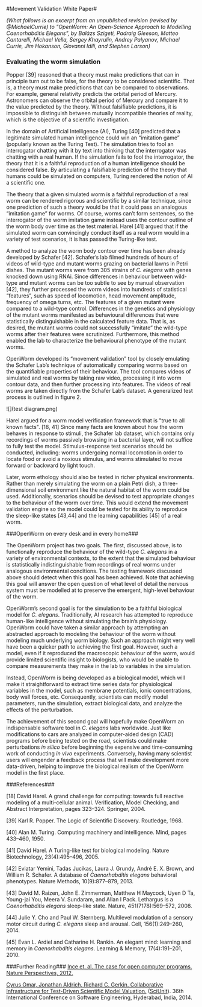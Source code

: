 #Movement Validation White Paper#

*(What follows is an excerpt from an unpublished revision (revised by @MichaelCurrie) to "OpenWorm: An Open-Science Approach to Modelling Caenorhabditis Elegans", by Balázs Szigeti, Padraig Gleeson, Matteo Cantarelli, Michael Vella, Sergey Khayrulin, Andrey Palyanov, Michael Currie, Jim Hokanson, Giovanni Idili, and Stephen Larson)*

### Evaluating the worm simulation ###

Popper [39] reasoned that a theory must make predictions that can in principle turn out to be false, for the theory to be considered scientific.  That is, a theory must make predictions that can be compared to observations. For example, general relativity predicts the orbital period of Mercury. Astronomers can observe the orbital period of Mercury and compare it to the value predicted by the theory.  Without falsifiable predictions, it is impossible to distinguish between mutually incompatible theories of reality, which is the objective of a scientific investigation.

In the domain of Artificial Intelligence (AI), Turing [40] predicted that a legitimate simulated human intelligence could win an “imitation game” (popularly known as the Turing Test).  The simulation tries to fool an interrogator chatting with it by text into thinking that the interrogator was chatting with a real human.  If the simulation fails to fool the interrogator, the theory that it is a faithful reproduction of a human intelligence should be considered false.  By articulating a falsifiable prediction of the theory that humans could be simulated on computers, Turing rendered the notion of AI a scientific one.

The theory that a given simulated worm is a faithful reproduction of a real worm can be rendered rigorous and scientific by a similar technique, since one prediction of such a theory would be that it could pass an analogous “imitation game” for worms.  Of course, worms can’t form sentences, so the interrogator of the worm imitation game instead uses the contour outline of the worm body over time as the test material.  Harel [41] argued that if the simulated worm can convincingly conduct itself as a real worm would in a variety of test scenarios, it is has passed the Turing-like test.

A method to analyze the worm body contour over time has been already developed by Schafer [42].  Schafer’s lab filmed hundreds of hours of videos of wild-type and mutant worms grazing on bacterial lawns in Petri dishes.  The mutant worms were from 305 strains of *C. elegans* with genes knocked down using RNAi.  Since differences in behaviour between wild-type and mutant worms can be too subtle to see by manual observation [42], they further processed the worm videos into hundreds of statistical “features”, such as speed of locomotion, head movement amplitude, frequency of omega turns, etc.  The features of a given mutant were compared to a wild-type control.  Differences in the genetics and physiology of the mutant worms manifested as behavioural differences that were statistically distinguishable in the calculated feature data.  That is, as desired, the mutant worms could not successfully “imitate” the wild-type worms after their features were scrutinized.  Furthermore, this method enabled the lab to characterize the behavioural phenotype of the mutant worms.

OpenWorm developed its “movement validation” tool by closely emulating the Schafer Lab’s technique of automatically comparing worms based on the quantifiable properties of their behaviour.  The tool compares videos of simulated and real worms by taking raw video, processing it into worm contour data, and then further processing into features.  The videos of real worms are taken directly from the Schafer Lab’s dataset.  A generalized test process is outlined in figure 2.

![](test diagram.png)

Harel argued for a worm model verification framework that is "true to all known facts". [18, 41]  Since many facts are known about how the worm behaves in response to stimuli, the Schafer lab dataset, which contains only recordings of worms passively browsing in a bacterial layer, will not suffice to fully test the model.  Stimulus-response test scenarios should be conducted, including: worms undergoing normal locomotion in order to locate food or avoid a noxious stimulus, and worms stimulated to move forward or backward by light touch.

Later, worm ethology should also be tested in richer physical environments.  Rather than merely simulating the worm on a plain Petri dish, a three-dimensional soil environment like the natural habitat of the worm could be used.  Additionally, scenarios should be devised to test appropriate changes to the behaviour of the worm over time.  This would extend the movement validation engine so the model could be tested for its ability to reproduce the sleep-like states [43,44] and the learning capabilities [45] of a real worm.

###OpenWorm on every desk and in every home###

The OpenWorm project has two goals.  The first, discussed above, is to functionally reproduce the behaviour of the wild-type *C. elegans* in a variety of environmental contexts, to the extent that the simulated behaviour is statistically indistinguishable from recordings of real worms under analogous environmental conditions.  The testing framework discussed above should detect when this goal has been achieved.  Note that achieving this goal will answer the open question of what level of detail the nervous system must be modelled at to preserve the emergent, high-level behaviour of the worm.

OpenWorm’s second goal is for the simulation to be a faithful biological model for *C. elegans*.  Traditionally, AI research has attempted to reproduce human-like intelligence without simulating the brain’s physiology. OpenWorm could have taken a similar approach by attempting an abstracted approach to modeling the behaviour of the worm without modeling much underlying worm biology. Such an approach might very well have been a quicker path to achieving the first goal.  However, such a model, even if it reproduced the macroscopic behaviour of the worm, would provide limited scientific insight to biologists, who would be unable to compare measurements they make in the lab to variables in the simulation.

Instead, OpenWorm is being developed as a biological model, which will make it straightforward to extract time series data for physiological variables in the model, such as membrane potentials, ionic concentrations, body wall forces, etc.  Consequently, scientists can modify model parameters, run the simulation, extract biological data, and analyze the effects of the perturbation.

The achievement of this second goal will hopefully make OpenWorm an indispensable software tool in *C. elegans* labs worldwide.  Just like modifications to cars are analyzed in computer-aided design (CAD) programs before being tested on the road, scientists could make perturbations *in silico* before beginning the expensive and time-consuming work of conducting *in vivo* experiments.  Conversely, having many scientist users will engender a feedback process that will make development more data-driven, helping to improve the biological realism of the OpenWorm model in the first place.

###References###

[18] David Harel. A grand challenge for computing: towards full reactive modeling of a multi-cellular
animal. Verification, Model Checking, and Abstract Interpretation, pages 323–324. Springer, 2004.

[39] Karl R. Popper. The Logic of Scientific Discovery. Routledge, 1968.

[40] Alan M. Turing. Computing machinery and intelligence. Mind, pages 433–460, 1950.

[41] David Harel. A Turing-like test for biological modeling. Nature Biotechnology, 23(4):495–496, 2005.

[42] Eviatar Yemini, Tadas Jucikas, Laura J. Grundy, André E. X. Brown, and William R. Schafer. A database
of *Caenorhabditis elegans* behavioral phenotypes. Nature Methods, 10(9):877–879, 2013.

[43] David M. Raizen, John E. Zimmerman, Matthew H Maycock, Uyen D Ta, Young-jai You, Meera V. Sundaram, and Allan I Pack. Lethargus is a *Caenorhabditis elegans* sleep-like state. Nature, 451(7178):569–572, 2008.

[44] Julie Y. Cho and Paul W. Sternberg. Multilevel modulation of a sensory motor circuit during *C. elegans* sleep and arousal. Cell, 156(1):249–260, 2014.

[45] Evan L. Ardiel and Catharine H. Rankin. An elegant mind: learning and memory in *Caenorhabditis elegans*. Learning & Memory, 17(4):191–201, 2010.


###Further Reading###
[Ince et. al.  The case for open computer programs.  Nature Perspectives, 2012.](http://www.nature.com/nature/journal/v482/n7386/full/nature10836.html)

[Cyrus Omar, Jonathan Aldrich, Richard C. Gerkin.  Collaborative Infrastructure for Test-Driven Scientific Model Valuation.](https://github.com/cyrus-/papers/raw/master/sciunit-icse14/sciunit-icse14.pdf)  ([SciUnit](https://github.com/scidash/sciunit)).  36th International Conference on Software Engineering, Hyderabad, India, 2014.
